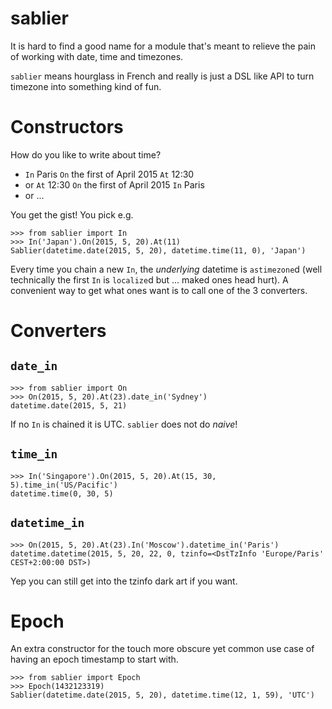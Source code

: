 sablier
=======

It is hard to find a good name for a module that's meant to relieve the pain
of working with date, time and timezones.

`sablier` means hourglass in French and really is just a DSL like API to turn
timezone into something kind of fun.


Constructors
============

How do you like to write about time?

* `In` Paris `On` the first of April 2015 `At` 12:30
* or `At` 12:30 `On` the first of April 2015 `In` Paris
* or ...

You get the gist! You pick e.g.

    >>> from sablier import In
    >>> In('Japan').On(2015, 5, 20).At(11)
    Sablier(datetime.date(2015, 5, 20), datetime.time(11, 0), 'Japan')

Every time you chain a new `In`, the *underlying* datetime is `astimezone`d
(well technically the first `In` is `localize`d but ... maked ones head hurt).
A convenient way to get what ones want is to call one of the
3 converters.

Converters
==========

`date_in`
---------

    >>> from sablier import On
    >>> On(2015, 5, 20).At(23).date_in('Sydney')
    datetime.date(2015, 5, 21)

If no `In` is chained it is UTC. `sablier` does not do *naive*!

`time_in`
---------

    >>> In('Singapore').On(2015, 5, 20).At(15, 30, 5).time_in('US/Pacific')
    datetime.time(0, 30, 5)


`datetime_in`
-------------

    >>> On(2015, 5, 20).At(23).In('Moscow').datetime_in('Paris')
    datetime.datetime(2015, 5, 20, 22, 0, tzinfo=<DstTzInfo 'Europe/Paris' CEST+2:00:00 DST>)

Yep you can still get into the tzinfo dark art if you want.

Epoch
=====

An extra constructor for the touch more obscure yet common use case of having
an epoch timestamp to start with.

    >>> from sablier import Epoch
    >>> Epoch(1432123319)
    Sablier(datetime.date(2015, 5, 20), datetime.time(12, 1, 59), 'UTC')
